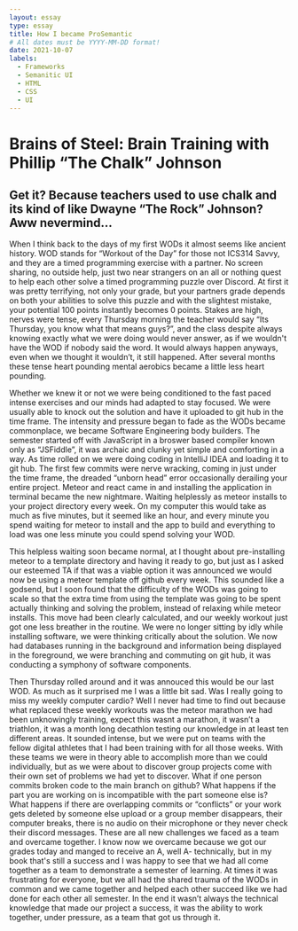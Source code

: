 ```yaml
---
layout: essay
type: essay
title: How I became ProSemantic
# All dates must be YYYY-MM-DD format!
date: 2021-10-07
labels:
  - Frameworks
  - Semanitic UI
  - HTML
  - CSS
  - UI
---
```


<H1>Brains of Steel: Brain Training with Phillip “The Chalk” Johnson </H1>
<H2>Get it? Because teachers used to use chalk and its kind of like Dwayne “The Rock” Johnson?  Aww nevermind… </H2>

When I think back to the days of my first WODs it almost seems like ancient history. WOD stands for “Workout of the Day” for those not ICS314 Savvy, and they are a timed programming exercise with a partner.  No screen sharing, no outside help, just two near strangers on an all or nothing quest to help each other solve a timed programming puzzle over Discord.  At first it was pretty terrifying, not only your grade, but your partners grade depends on both your abilities to solve this puzzle and with the slightest mistake, your potential 100 points instantly becomes 0 points.  Stakes are high, nerves were tense, every Thursday morning the teacher would say “Its Thursday, you know what that means guys?”, and the class despite always knowing exactly what we were doing would never answer, as if we wouldn't have the WOD if nobody said the word.  It would always happen anyways, even when we thought it wouldn’t, it still happened. After several months these tense heart pounding mental aerobics became a little less heart pounding.  

Whether we knew it or not we were being conditioned to the fast paced intense exercises and our minds had adapted to stay focused.  We were usually able to knock out the solution and have it uploaded to git hub in the time frame.  The intensity and pressure began to fade as the WODs became commonplace, we became Software Engineering body builders.  The semester started off with JavaScript in a broswer based compiler known only as “JSFiddle”, it was archaic and clunky yet simple and comforting in a way.  As time rolled on we were doing coding in IntelliJ IDEA and loading it to git hub.  The first few commits were nerve wracking, coming in just under the time frame, the dreaded “unborn head” error occasionally derailing your entire project. Meteor and react came in and installing the application in terminal became the new nightmare.  Waiting helplessly as meteor installs to your project directory every week.  On my computer this would take as much as five minutes, but it seemed like an hour, and every minute you spend waiting for meteor to install and the app to build and everything to load was one less minute you could spend solving your WOD.

This helpless waiting soon became normal, at I thought about pre-installing meteor to a template directory and having it ready to go, but just as I asked our esteemed TA if that was a viable option it was announced we would now be using a meteor template off github every week.  This sounded like a godsend, but I soon found that the difficulty of the WODs was going to scale so that the extra time from using the template was going to be spent actually thinking and solving the problem, instead of relaxing while meteor installs.  This move had been clearly calculated, and our weekly workout just got one less breather in the routine.  We were no longer sitting by idly while installing software, we were thinking critically about the solution.  We now had databases running in the background and information being displayed in the foreground, we were branching and commuting on git hub, it was conducting a symphony of software components. 

Then Thursday rolled around and it was annouced this would be our last WOD.  As much as it surprised me I was a little bit sad.  Was I really going to miss my weekly computer cardio?  Well I never had time to find out because what replaced these weekly workouts was the meteor marathon we had been unknowingly training, expect this wasnt a marathon, it wasn’t a triathlon, it was a month long decathlon testing our knowledge in at least ten different areas.  It sounded intense, but we were put on teams with the fellow digital athletes that I had been training with for all those weeks.  With these teams we were in theory able to accomplish more than we could individually, but as we were about to discover group projects come with their own set of problems we had yet to discover.  What if one person commits broken code to the main branch on github? What happens if the part you are working on is incompatible with the part someone else is?  What happens if there are overlapping commits or “conflicts” or your work gets deleted by someone else upload or a group member disappears, their computer breaks, there is no audio on their microphone or they never check their discord messages.  These are all new challenges we faced as a team and overcame together.  I know now we overcame because we got our grades today and manged to receive an A, well A- technically, but in my book that's still a success and I was happy to see that we had all come together as a team to demonstrate a semester of learning.  At times it was frustrating for everyone, but we all had the shared trauma of the WODs in common and we came together and helped each other succeed like we had done for each other all semester.  In the end it wasn’t always the technical knowledge that made our project a success, it was the ability to work together, under pressure, as a team that got us through it.  

